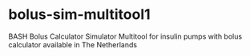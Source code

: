 # bolus-sim-multitool1
BASH Bolus Calculator Simulator Multitool for insulin pumps with bolus calculator available in The Netherlands
